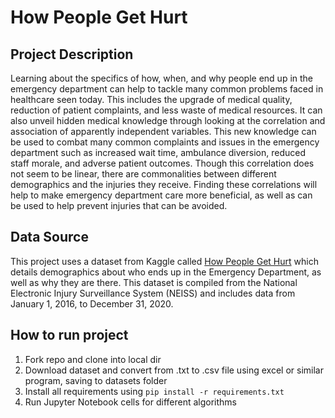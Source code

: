 # How People Get Hurt

## Project Description
Learning about the specifics of how, when, and why people end up in the emergency department can help to tackle many common problems faced in healthcare seen today. This includes the upgrade of medical quality, reduction of patient complaints, and less waste of medical resources. It can also unveil hidden medical knowledge through looking at the correlation and association of apparently independent variables. This new knowledge can be used to combat many common complaints and issues in the emergency department such as increased wait time, ambulance diversion, reduced staff morale, and adverse patient outcomes. Though this correlation does not seem to be linear, there are commonalities between different demographics and the injuries they receive. Finding these correlations will help to make emergency department care more beneficial, as well as can be used to help prevent injuries that can be avoided.

## Data Source
This project uses a dataset from Kaggle called [How People Get Hurt](https://www.kaggle.com/jpmiller/how-people-get-hurt) which details demographics about who ends up in the Emergency Department, as well as why they are there. This dataset is compiled from the National Electronic Injury Surveillance System (NEISS) and includes data from January 1, 2016, to December 31, 2020.

## How to run project
1. Fork repo and clone into local dir
1. Download dataset and convert from .txt to .csv file using excel or similar program, saving to datasets folder
1. Install all requirements using `pip install -r requirements.txt`
1. Run Jupyter Notebook cells for different algorithms